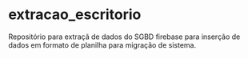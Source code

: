 # extracao_escritorio
Repositório para extraçã de dados do SGBD firebase para inserção de dados em formato de planilha para migração de sistema.
